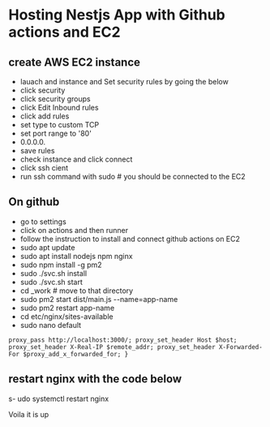 # Hosting Nestjs App with Github actions and EC2

## create AWS EC2 instance

- lauach and instance and Set security rules by going the below
- click security
- click security groups
- click Edit Inbound rules
- click add rules
- set type to custom TCP
- set port range to '80'
- 0.0.0.0.
- save rules
- check instance and click connect
- click ssh cient
- run ssh command with sudo # you should be connected to the EC2

## On github

- go to settings
- click on actions and then runner
- follow the instruction to install  and connect github actions on  EC2
- sudo apt update
- sudo apt install nodejs npm nginx
- sudo npm install -g pm2
- sudo ./svc.sh install
- sudo ./svc.sh start
- cd \_work # move to that directory
- sudo pm2 start dist/main.js --name=app-name
- sudo pm2 restart app-name
- cd etc/nginx/sites-available
- sudo nano default

`
    proxy_pass http://localhost:3000/;
    proxy_set_header Host $host;
    proxy_set_header X-Real-IP $remote_addr;
    proxy_set_header X-Forwarded-For $proxy_add_x_forwarded_for;
}
`

## restart nginx with the code below

s- udo systemctl restart nginx

Voila it is up
